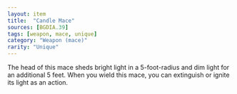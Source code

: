 ```yaml
---
layout: item
title:  "Candle Mace"
sources: [BGDIA.39]
tags: [weapon, mace, unique]
category: "Weapon (mace)"
rarity: "Unique"
---
```


The head of this mace sheds bright light in a 5-foot-radius and dim light for an additional 5 feet. When you wield this mace, you can extinguish or ignite its light as an action.